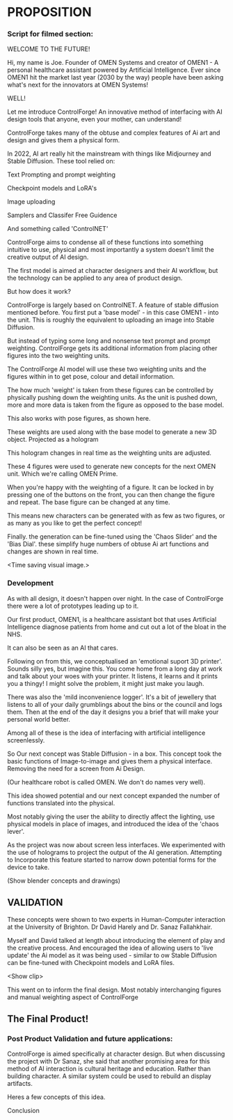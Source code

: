 # PROPOSITION

### Script for filmed section:

WELCOME TO THE FUTURE!

Hi, my name is Joe. Founder of OMEN Systems and creator of OMEN1 - A personal healthcare assistant powered by Artificial Intelligence. Ever since OMEN1 hit the market last year (2030 by the way) people have been asking what's next for the innovators at OMEN Systems!&#x20;

WELL!&#x20;

Let me introduce ControlForge! An innovative method of interfacing with AI design tools that anyone, even your mother, can understand!&#x20;

ControlForge takes many of the obtuse and complex features of Ai art and design and gives them a  physical form.&#x20;

In 2022, AI art really hit the mainstream with things like Midjourney and Stable Diffusion. These tool relied on:

Text Prompting and prompt weighting

Checkpoint models and LoRA's

Image uploading

Samplers and Classifer Free Guidence

And something called 'ControlNET'&#x20;

ControlForge aims to condense all of these functions into something intuitive to use, physical and most importantly a system doesn't limit the creative output of AI design.

The first model is aimed at character designers and their AI workflow, but the technology can be applied to any area of product design.&#x20;

But how does it work?&#x20;

ControlForge is largely based on ControlNET. A feature of stable diffusion mentioned before. You first put a 'base model' - in this case OMEN1 - into the unit. This is roughly the equivalent to uploading an image into Stable Diffusion.&#x20;

But instead of typing some long and nonsense text prompt and prompt weighting. ControlForge gets its additional information from placing other figures into the two weighting units.&#x20;

The ControlForge AI model will use these two weighting units and the figures within in to get pose, colour and detail information.&#x20;

The how much 'weight' is taken from these figures can be controlled by physically pushing down the weighting units. As the unit is pushed down, more and more data is taken from the figure as opposed to the base model.

This also works with pose figures, as shown here.&#x20;

These weights are used along with the base model to generate a new 3D object. Projected as a hologram&#x20;

This hologram changes in real time as the weighting units are adjusted.

&#x20;These 4 figures were used to generate new concepts for the next OMEN unit. Which we're calling OMEN Prime.&#x20;

When you're happy with the weighting of a figure. It can be locked in by pressing one of the buttons on the front,  you can then change the figure and repeat. The base figure can be changed at any time.&#x20;

This means new characters can be generated with as few as two figures, or as many as you like to get the perfect concept!

Finally. the generation can be fine-tuned using the 'Chaos Slider' and the 'Bias Dial'. these simplify huge numbers of obtuse Ai art functions and changes are shown in real time.&#x20;

\<Time saving visual image.>

### Development

As with all design, it doesn't happen over night. In the case of ControlForge there were a lot of prototypes leading up to it.&#x20;

Our first product, OMEN1, is a healthcare assistant bot that uses Artificial Intelligence diagnose patients from home and cut out a lot of the bloat in the NHS.&#x20;

It can also be seen as an AI that cares.&#x20;

Following on from this, we conceptualised an 'emotional suport 3D printer'. Sounds silly yes, but imagine this. You come home from a long day at work and talk about your woes with your printer. It listens, it learns and it prints you a thingy! I might solve the problem, it might just make you laugh.&#x20;

There was also the 'mild inconvenience logger'. It's a bit of jewellery that listens to all of your daily grumblings about the bins or the council and logs them. Then at the end of the day it designs you a brief that will make your personal world better.&#x20;

Among all of these is the idea of interfacing with artificial intelligence screenlessly.

So Our next concept was Stable Diffusion - in a box. This concept took the basic functions of Image-to-image and gives them a physical interface. Removing the need for a screen from Ai Design.

(Our healthcare robot is called OMEN. We don't do names very well).&#x20;

This idea showed potential and our next concept expanded the number of functions translated into the physical.

&#x20;Most notably giving the user the ability to directly affect the lighting, use physical models in place of images, and introduced the idea of the 'chaos lever'.

As the project was now about screen less interfaces. We experimented with the use of holograms to project the output of the AI generation. Attempting to Incorporate this feature started to narrow down potential forms for the device to take.&#x20;

(Show blender concepts and drawings)&#x20;

## VALIDATION

These concepts were shown to two experts in Human-Computer interaction at the University of Brighton. Dr David Harely and Dr. Sanaz Fallahkhair.

Myself and David talked at length about introducing the element of play and the creative process. And encouraged the idea of allowing users to 'live update' the Ai model as it was being used - similar to ow Stable Diffusion can be fine-tuned with Checkpoint models and LoRA files.&#x20;

\<Show clip>

This went on to inform the final design. Most notably interchanging figures and manual weighting aspect of ControlForge&#x20;



## The Final Product!&#x20;





### Post Product Validation and future applications:

ControlForge is aimed specifically at character design. But when discussing the project with Dr Sanaz, she said that another promising area for this method of AI interaction is cultural heritage and education. Rather than building character. A similar system could be used to rebuild an display artifacts.&#x20;

Heres a few concepts of this idea.&#x20;

Conclusion



